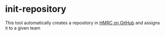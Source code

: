 
init-repository
====


This tool automatically creates a repository in [HMRC on GitHub](https://www.github.com/hmrc) and assigns it to a given team

